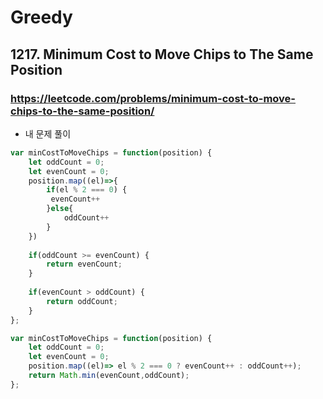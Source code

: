 # Greedy

## 1217. Minimum Cost to Move Chips to The Same Position

### https://leetcode.com/problems/minimum-cost-to-move-chips-to-the-same-position/

* 내 문제 풀이

```js
var minCostToMoveChips = function(position) {
    let oddCount = 0;
    let evenCount = 0;
    position.map((el)=>{
        if(el % 2 === 0) {
         evenCount++   
        }else{
            oddCount++
        }
    })
    
    if(oddCount >= evenCount) {
        return evenCount;
    }
    
    if(evenCount > oddCount) {
        return oddCount;
    }
};
```

```js
var minCostToMoveChips = function(position) {
    let oddCount = 0;
    let evenCount = 0;
    position.map((el)=> el % 2 === 0 ? evenCount++ : oddCount++);
    return Math.min(evenCount,oddCount);
};
```